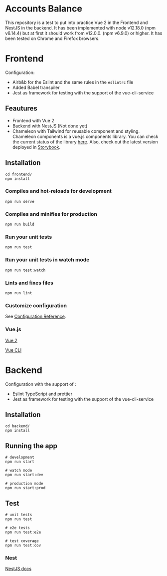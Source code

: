 # Accounts Balance

This repository is a test to put into practice Vue 2 in the Frontend and NestJS in the backend.
It has been implemented with node v12.18.0 (npm v6.14.4) but at first it should work from v12.0.0. (npm v6.9.0) or higher.
It has been tested on Chrome and Firefox browsers.

# Frontend

Configuration:
- Airb&b for the Eslint and the same rules in the `eslintrc` file
- Added Babel transpiler 
- Jest as framework for testing with the support of the vue-cli-service

## Feautures
- Frontend with Vue 2
- Backend with NestJS (Not done yet)
- Chameleon with Tailwind for reusable component and styling. Chameleon components is a vue.js components library.
You can check the current status of the library [here](https://docs.google.com/spreadsheets/d/101NhAtDJ_6YLybdmWnhTvfem9yCtCeHJK5LtCZcX6Rk/edit#gid=0).
Also, check out the latest version deployed in [Storybook](https://chameleon.ebury.now.sh/).

## Installation

```
cd frontend/
npm install
```

### Compiles and hot-reloads for development
```
npm run serve
```
### Compiles and minifies for production
```
npm run build
```
### Run your unit tests
```
npm run test
```
### Run your unit tests in watch mode
```
npm run test:watch
```

### Lints and fixes files
```
npm run lint
```

### Customize configuration
See [Configuration Reference](https://cli.vuejs.org/config/).

### Vue.js

[Vue 2](https://vuejs.org/v2/guide/index.html)

[Vue CLI](https://cli.vuejs.org/)

# Backend

Configuration with the support of :
- Eslint TypeScript and prettier
- Jest as framework for testing with the support of the vue-cli-service

## Installation

```
cd backend/
npm install
```

## Running the app

```
# development
npm run start

# watch mode
npm run start:dev

# production mode
npm run start:prod
```

## Test

```
# unit tests
npm run test

# e2e tests
npm run test:e2e

# test coverage
npm run test:cov
```

### Nest

[NestJS docs](https://docs.nestjs.com/)
